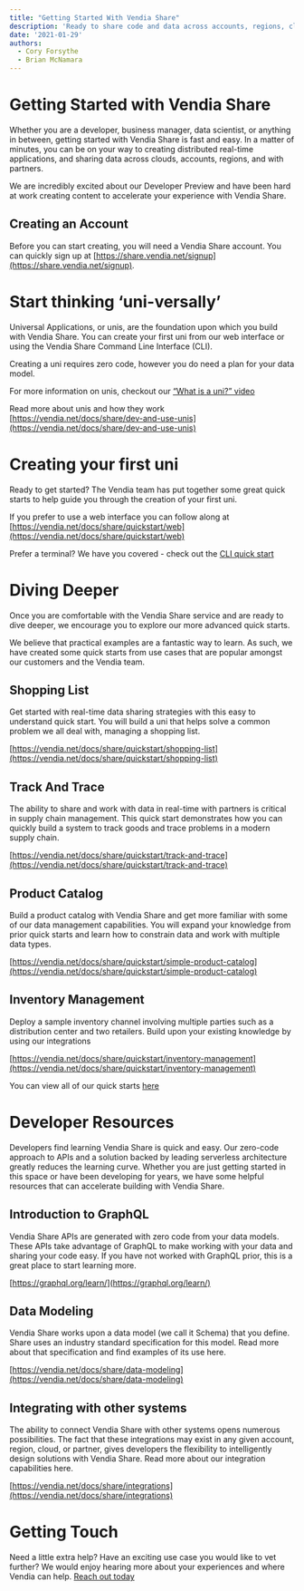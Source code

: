 ```yaml
---
title: "Getting Started With Vendia Share"
description: 'Ready to share code and data across accounts, regions, clouds, and partners? Ready to use any service from any cloud provider to build upon your real-time data? This post will get you started with everything you need to learn about unis and how to develop with Vendia Share'
date: '2021-01-29'
authors:
  - Cory Forsythe
  - Brian McNamara
---
```


# Getting Started with Vendia Share
Whether you are a developer, business manager, data scientist, or anything in between, getting started with Vendia Share is fast and easy.  In a matter of minutes, you can be on your way to creating distributed real-time applications, and sharing data across clouds, accounts, regions, and with partners. 

We are incredibly excited about our Developer Preview and have been hard at work creating content to accelerate your experience with Vendia Share. 

## Creating an Account
Before you can start creating, you will need a Vendia Share account.  You can quickly sign up at [https://share.vendia.net/signup](https://share.vendia.net/signup).

# Start thinking ‘uni-versally’
Universal Applications, or unis, are the foundation upon which you build with Vendia Share.  You can create your first uni from our web interface or using the Vendia Share Command Line Interface (CLI).  

Creating a uni requires zero code, however you do need a plan for your data model.

For more information on unis, checkout our [“What is a uni?” video](https://youtu.be/8HmwVOo17BE)

Read more about unis and how they work [https://vendia.net/docs/share/dev-and-use-unis](https://vendia.net/docs/share/dev-and-use-unis)

# Creating your first uni
Ready to get started? The Vendia team has put together some great quick starts to help guide you through the creation of your first uni.

If you prefer to use a web interface you can follow along at [https://vendia.net/docs/share/quickstart/web](https://vendia.net/docs/share/quickstart/web)

Prefer a terminal?  We have you covered - check out the [CLI quick start](https://vendia.net/docs/share/quickstart/cli)

# Diving Deeper
Once you are comfortable with the Vendia Share service and are ready to dive deeper, we encourage you to explore our more advanced quick starts.  

We believe that practical examples are a fantastic way to learn. As such, we have created some quick starts from use cases that are popular amongst our customers and the Vendia team.

## Shopping List
Get started with real-time data sharing strategies with this easy to understand quick start. You will build a uni that helps solve a common problem we all deal with, managing a shopping list.

[https://vendia.net/docs/share/quickstart/shopping-list](https://vendia.net/docs/share/quickstart/shopping-list)

## Track And Trace
The ability to share and work with data in real-time with partners is critical in supply chain management. This quick start demonstrates how you can quickly build a system to track goods and trace problems in a modern supply chain.

[https://vendia.net/docs/share/quickstart/track-and-trace](https://vendia.net/docs/share/quickstart/track-and-trace)

## Product Catalog
Build a product catalog with Vendia Share and get more familiar with some of our data management capabilities. You will expand your knowledge from prior quick starts and learn how to constrain data and work with multiple data types.

[https://vendia.net/docs/share/quickstart/simple-product-catalog](https://vendia.net/docs/share/quickstart/simple-product-catalog)


## Inventory Management
Deploy a sample inventory channel involving multiple parties such as a distribution center and two retailers. Build upon your existing knowledge by using our integrations

[https://vendia.net/docs/share/quickstart/inventory-management](https://vendia.net/docs/share/quickstart/inventory-management)
	

You can view all of our quick starts [here](https://vendia.net/docs/share/quickstart)


# Developer Resources
Developers find learning Vendia Share is quick and easy. Our zero-code approach to APIs and a solution backed by leading serverless architecture greatly reduces the learning curve. Whether you are just getting started in this space or have been developing for years, we have some helpful resources that can accelerate building with Vendia Share.

## Introduction to GraphQL
Vendia Share APIs are generated with zero code from your data models. These APIs take advantage of GraphQL to make working with your data and sharing your code easy.  If you have not worked with GraphQL prior, this is a great place to start learning more.

[https://graphql.org/learn/](https://graphql.org/learn/)

## Data Modeling
Vendia Share works upon a data model (we call it Schema) that you define.  Share uses an industry standard specification for this model. Read more about that specification and find examples of its use here.

[https://vendia.net/docs/share/data-modeling](https://vendia.net/docs/share/data-modeling)

## Integrating with other systems
The ability to connect Vendia Share with other systems opens numerous possibilities. The fact that these integrations may exist in any given account, region, cloud, or partner, gives developers the flexibility to intelligently design solutions with Vendia Share.  Read more about our integration capabilities here.

[https://vendia.net/docs/share/integrations](https://vendia.net/docs/share/integrations)

# Getting Touch
Need a little extra help? Have an exciting use case you would like to vet further?  We would enjoy hearing more about your experiences and where Vendia can help. [Reach out today](https://vendia.net/contact-us)
